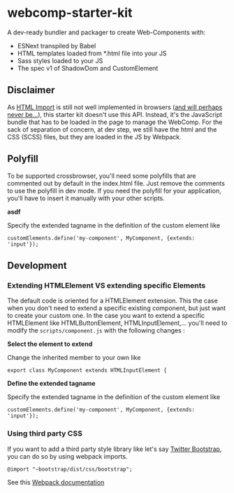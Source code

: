# webcomp-starter-kit
A dev-ready bundler and packager to create Web-Components with:
- ESNext transpiled by Babel
- HTML templates loaded from *.html file into your JS
- Sass styles loaded to your JS
- The spec v1 of ShadowDom and CustomElement

## Disclaimer
As [HTML Import](https://developer.mozilla.org/en-US/docs/Web/Web_Components/HTML_Imports) is still not well implemented in browsers ([and will perhaps never be...](https://hacks.mozilla.org/2015/06/the-state-of-web-components)), this starter kit doesn't use this API. Instead, it's the JavaScript bundle that has to be loaded in the page to manage the WebComp.
For the sack of separation of concern, at dev step, we still have the html and the CSS (SCSS) files, but they are loaded in the JS by Webpack.

## Polyfill
To be supported crossbrowser, you'll need some polyfills that are commented out by default in the index.html file.
Just remove the comments to use the polyfill in dev mode.
If you need the polyfill for your application, you'll have to insert it manually with your other scripts.

**asdf**

Specify the extended tagname in the definition of the custom element like

```customElements.define('my-component', MyComponent, {extends: 'input'});```

## Development

### Extending HTMLElement VS extending specific Elements
The default code is oriented for a HTMLElement extension. This the case when you don't need to extend a specific existing component, but just want to create your custom one.
In the case you want to extend a specific HTMLElement like HTMLButtonElement, HTMLInputElement,... you'll need to modify the ```scripts/component.js``` with the following changes :

**Select the element to extend**

Change the inherited member to your own like

```export class MyComponent extends HTMLInputElement {```

**Define the extended tagname**

Specify the extended tagname in the definition of the custom element like

```customElements.define('my-component', MyComponent, {extends: 'input'});```



### Using third party CSS
If you want to add a third party style library like let's say [Twitter Bootstrap](https://getbootstrap.com/), you can do so by using webpack imports.

```@import "~bootstrap/dist/css/bootstrap";```

See this [Webpack documentation](https://github.com/webpack-contrib/sass-loader#imports)
